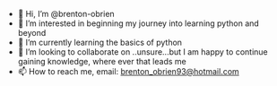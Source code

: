 - 👋 Hi, I’m @brenton-obrien
- 👀 I’m interested in beginning my journey into learning python and beyond
- 🌱 I’m currently learning the basics of python
- 💞️ I’m looking to collaborate on ..unsure...but I am happy to continue gaining knowledge, where ever that leads me
- 📫 How to reach me, email: brenton_obrien93@hotmail.com

<!---
brenton-obrien/brenton-obrien is a ✨ special ✨ repository because its `README.md` (this file) appears on your GitHub profile.
You can click the Preview link to take a look at your changes.
--->
